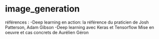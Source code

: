 # image_generation

références :
  -Deep learning en action: la référence du praticien de Josh Patterson, Adam Gibson
  -Deep learning avec Keras et Tensorflow Mise en oeuvre et cas concrets de Aurélien Géron
